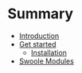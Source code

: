 # Summary

* [Introduction](README.md)
* [Get started](chapter1.md)
  * [Installation](chapter1/installation.md)
* [Swoole Modules](modules.md)

